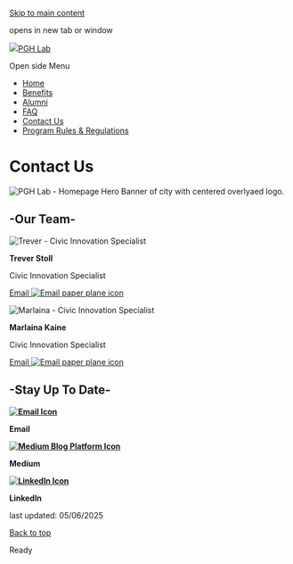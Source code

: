 [Skip to main content](https://www.pittsburghpa.gov/Business-Development/PGH-Lab/Contact-Us#main-content)

opens in new tab or window

[![](https://www.pittsburghpa.gov/files/ocwebsite/7dd7c1fa-c9e8-4423-8b5d-37be33ec5b4b/rtetreret.png?w=100)PGH Lab](https://www.pittsburghpa.gov/Business-Development/PGH-Lab)

Open side Menu

- [Home](https://www.pittsburghpa.gov/Business-Development/PGH-Lab/Home)
- [Benefits](https://www.pittsburghpa.gov/Business-Development/PGH-Lab/Benefits)
- [Alumni](https://www.pittsburghpa.gov/Business-Development/PGH-Lab/Alumni)
- [FAQ](https://www.pittsburghpa.gov/Business-Development/PGH-Lab/FAQ)
- [Contact Us](https://www.pittsburghpa.gov/Business-Development/PGH-Lab/Contact-Us)
- [Program Rules & Regulations](https://www.pittsburghpa.gov/Business-Development/PGH-Lab/Program-Rules-Regulations)

# Contact Us

![PGH Lab - Homepage Hero Banner of city with centered overlyaed logo.](https://www.pittsburghpa.gov/files/assets/city/v/1/ip/images/pgh-lab/pgh-lab-hero.jpg?w=2000&h=601)

## -Our Team-

![Trever - Civic Innovation Specialist](https://www.pittsburghpa.gov/files/assets/city/v/1/ip/images/pgh-lab/trever.jpg?w=175&h=175)

**Trever Stoll**

Civic Innovation Specialist

[Email ![Email paper plane icon](https://www.pittsburghpa.gov/files/assets/city/v/1/ip/images/pgh-lab/email-plane.png?w=28&h=28)](mailto:pghlab@pittsburghpa.gov?subject=Contact%20PGH%20Lab)

![Marlaina - Civic Innovation Specialist](https://www.pittsburghpa.gov/files/assets/city/v/1/ip/images/pgh-lab/marlaina.jpg?w=175&h=175)

**Marlaina Kaine**

Civic Innovation Specialist

[Email ![Email paper plane icon](https://www.pittsburghpa.gov/files/assets/city/v/1/ip/images/pgh-lab/email-plane.png?w=28&h=28)](mailto:pghlab@pittsburghpa.gov?subject=Contact%20PGH%20Lab)

## -Stay Up To Date-

**[![Email Icon](https://www.pittsburghpa.gov/files/assets/city/v/1/ip/images/pgh-lab/email.png?w=104&h=105)](mailto:pghlab@pittsburghpa.gov?subject=Contact%20PGH%20Lab)**

**Email**

**[![Medium Blog Platform Icon](https://www.pittsburghpa.gov/files/assets/city/v/1/ip/images/pgh-lab/medium.png?w=104&h=105)](https://medium.com/department-of-innovation-performance/tagged/civic-innovation)**

**Medium**

**[![LinkedIn Icon](https://www.pittsburghpa.gov/files/assets/city/v/1/ip/images/pgh-lab/linkedin.png?w=118&h=105)](https://www.linkedin.com/showcase/pgh-lab/?viewAsMember=true)**

**LinkedIn**

last updated: 05/06/2025

[Back to top](https://www.pittsburghpa.gov/Business-Development/PGH-Lab/Contact-Us#body-top)

Ready
